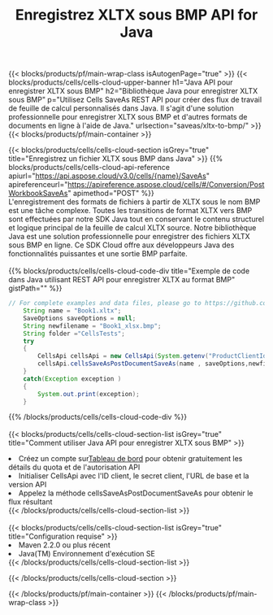 ﻿---
title:  Enregistrez XLTX sous BMP API for Java
description:  Utilisation de Aspose.Cells Cloud SDK for Java pour enregistrer le fichier au format XLTX en tant que fichier au format BMP.
url: /fr/java/saveas/xltx-to-bmp/
---
{{< blocks/products/pf/main-wrap-class isAutogenPage="true" >}}
{{< blocks/products/cells/cells-cloud-upper-banner h1="Java API pour enregistrer XLTX sous BMP" h2="Bibliothèque Java pour enregistrer XLTX sous BMP" p="Utilisez Cells SaveAs REST API pour créer des flux de travail de feuille de calcul personnalisés dans Java. Il s\'agit d\'une solution professionnelle pour enregistrer XLTX sous BMP et d\'autres formats de documents en ligne à l\'aide de Java." urlsection="saveas/xltx-to-bmp/" >}}
{{< blocks/products/pf/main-container >}}

{{< blocks/products/cells/cells-cloud-section isGrey="true" title="Enregistrez un fichier XLTX sous BMP dans Java" >}}
{{% blocks/products/cells/cells-cloud-api-reference apiurl="https://api.aspose.cloud/v3.0/cells/{name}/SaveAs" apireferenceurl="https://apireference.aspose.cloud/cells/#/Conversion/PostWorkbookSaveAs" apimethod="POST" %}}
<br/>
L'enregistrement des formats de fichiers à partir de XLTX sous le nom BMP est une tâche complexe. Toutes les transitions de format XLTX vers BMP sont effectuées par notre SDK Java tout en conservant le contenu structurel et logique principal de la feuille de calcul XLTX source. Notre bibliothèque Java est une solution professionnelle pour enregistrer des fichiers XLTX sous BMP en ligne. Ce SDK Cloud offre aux développeurs Java des fonctionnalités puissantes et une sortie BMP parfaite.
<br/>
<br/>
{{% blocks/products/cells/cells-cloud-code-div title="Exemple de code dans Java utilisant REST API pour enregistrer XLTX au format BMP" gistPath="" %}}
  
```java
// For complete examples and data files, please go to https://github.com/aspose-cells-cloud/aspose-cells-cloud-java/
    String name = "Book1.xltx";
    SaveOptions saveOptions = null;
    String newfilename = "Book1_xlsx.bmp";
    String folder ="CellsTests";
    try 
    {
        CellsApi cellsApi = new CellsApi(System.getenv("ProductClientId"), System.getenv("ProductClientSecret"));
        cellsApi.cellsSaveAsPostDocumentSaveAs(name , saveOptions,newfilename,false,false,folder,null,null,null,true);                       
    }
    catch(Exception exception )
    {
        System.out.print(exception);
    }
```
  
{{% /blocks/products/cells/cells-cloud-code-div %}}
<br/>
<br/>
{{< blocks/products/cells/cells-cloud-section-list isGrey="true" title="Comment utiliser Java API pour enregistrer XLTX sous BMP" >}}
<li> Créez un compte sur<a href="https://dashboard.aspose.cloud/">Tableau de bord</a> pour obtenir gratuitement les détails du quota et de l'autorisation API</li>
<li>Initialiser CellsApi avec l'ID client, le secret client, l'URL de base et la version API</li>
<li>Appelez la méthode cellsSaveAsPostDocumentSaveAs pour obtenir le flux résultant</li>
{{< /blocks/products/cells/cells-cloud-section-list >}}
<br/>
<br/>
{{< blocks/products/cells/cells-cloud-section-list isGrey="true" title="Configuration requise" >}}
<li>Maven 2.2.0 ou plus récent</li>
<li>Java(TM) Environnement d'exécution SE</li>
{{< /blocks/products/cells/cells-cloud-section-list >}}

{{< /blocks/products/cells/cells-cloud-section >}}

{{< /blocks/products/pf/main-container >}}
{{< /blocks/products/pf/main-wrap-class >}}

